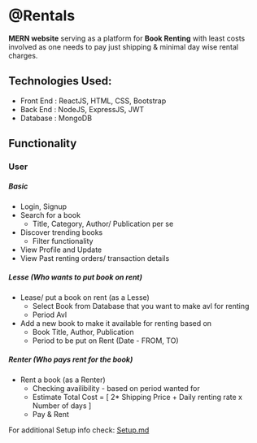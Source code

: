 
# @Rentals

**MERN website** serving as a platform for **Book Renting** with least costs involved as one needs to pay just shipping &amp; minimal day wise rental charges.

## Technologies Used:

- Front End : ReactJS, HTML, CSS, Bootstrap
- Back End : NodeJS, ExpressJS, JWT
- Database : MongoDB

## Functionality

### User

##### Basic

- Login, Signup
- Search for a book
  - Title, Category, Author/ Publication per se
- Discover trending books
  - Filter functionality
- View Profile and Update
- View Past renting orders/ transaction details

##### Lesse (Who wants to put book on rent)

- Lease/ put a book on rent (as a Lesse)
  - Select Book from Database that you want to make avl for renting
  - Period Avl
- Add a new book to make it available for renting based on
  - Book Title, Author, Publication
  - Period to be put on Rent (Date - FROM, TO)

##### Renter (Who pays rent for the book)

- Rent a book (as a Renter)
  - Checking availibility - based on period wanted for
  - Estimate Total Cost = [ 2* Shipping Price + Daily renting rate x Number of days ]
  - Pay & Rent



For additional Setup info check: [Setup.md]()


